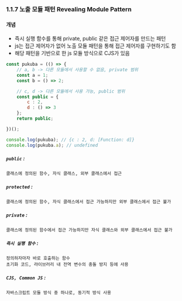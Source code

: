 ### 1.1.7 노출 모듈 패턴 Revealing Module Pattern
#### 개념
- 즉시 실행 함수를 통해 private, public 같은 접근 제어자를 만드는 패턴
- js는 접근 제어자가 없어 노출 모듈 패턴을 통해 접근 제어자를 구현하기도 함
- 해당 패턴을 기반으로 한 js 모듈 방식으로 CJS가 있음 

``` javascript
const pukuba = (() => {
	// a, b -> 다른 모듈에서 사용할 수 없음, private 범위
	const a = 1;
	const b = () => 2;

	// c, d -> 다른 모듈에서 사용 가능, public 범위
	const public = {
		c : 2,
		d : () => 3
	};
	return public;

})();

console.log(pukuba); // {c : 2, d: [Function: d]}
console.log(pukuba.a); // undefined
```

##### `public` :
	클래스에 정의된 함수, 자식 클래스, 외부 클래스에서 접근

##### `protected` :
	클래스에 정의된 함수, 자식 클래스에서 접근 가능하지만 외부 클래스에서 접근 불가

##### `private` :
	클래스에 정의된 함수에서 접근 가능하지만 자식 클래스와 외부 클래스에서 접근 불가

##### `즉시 실행 함수` :
	정의하자마자 바로 호출하는 함수
	초기화 코드, 라이브러리 내 전역 변수의 충돌 방지 등에 사용

##### `CJS, Common JS` :
	자바스크립트 모듈 방식 중 하나로, 동기적 방식 사용



